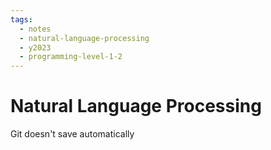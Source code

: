 ```yaml
---
tags:
  - notes
  - natural-language-processing
  - y2023
  - programming-level-1-2
---
```

# Natural Language Processing

Git doesn't save automatically
